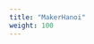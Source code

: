```yaml
---
title: "MakerHanoi"
weight: 100
---
```


<script type="text/javascript">
    window.location.href = "https://www.facebook.com/makerhanoi";
</script>
